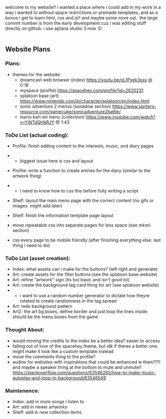 welcome to my website!! i wanted a place where i could add in my work in a way i wanted to without space restrictions or premade templates, and as a bonus i get to learn html, css and js!! and maybe some more sql..
the large commit number is from the early development cuz i was editing stuff directly on github. i use aptana studio 3 now :D
<br /><br />
## Website Plans
### Plans:
- themes for the website:
  - dreamcast web browser (index) https://youtu.be/oL1Pxek3sss @ 0:18
  - myspace (profile) https://spacehey.com/profile?id=2620231
  - splatoon base (art) https://www.nintendo.com/jp/character/splatoon/en/index.html
  - sonic adventure 2 menus (sonadow section) https://www.spriters-resource.com/gamecube/sonicadventure2battle/
  - mario kart wii menu (collection) https://www.youtube.com/watch?v=YjNTdQHkRJY @ 1:43

### ToDo List (actual coding):
- Profile: finish adding content to the interests, music, and diary pages
- - biggest issue here is css and layout
- Profile: write a function to create entries for the diary (similar to the artwork thing)
- - i need to know how to css this before fully writing a script
- Shelf: layout the main menu page with the correct content (no gifs or images. might add later)
- Shelf: finish the information template page layout

- move repeatable css into separate pages for less space (see mkwii section)
- css every page to be mobile friendly (after finishing everything else. last thing i need to do)

### ToDo List (asset creation):
- Index: what assets can i make for the buttons? (left right and generate)
- Art: create assets for the filter buttons (see the splatoon base website)
- Art: refine "artwork" sign (its too basic and isn't good lol)
- Art: create the background tag card thing for art (see splatoon website)
- - i want to use a random number generator to dictate how theyre rotated to create randomness in the tag spread
- Art: redo background pattern
- Art2: the art bg boxes, define border and just loop the lines inside. should be the menu boxes from the game

### Thought About:
- would moving the credits to the index be a better idea? easier to access
- falling out of love of the spacehey theme, but idk if theres a better one. might make it look like a custom template instead
- move the comments thing to the profile?
- audios for websites with inspirations that could be enhanced w them??!! and maybe a speaker thing at the bottom to mute and unmute!! https://stackoverflow.com/questions/63546265/how-to-make-music-autoplay-and-loop-in-background/63546549

### Maintenence:
- Index: add in more songs i listen to
- Art: add in newer artworks
- Shelf: add in new collection items
